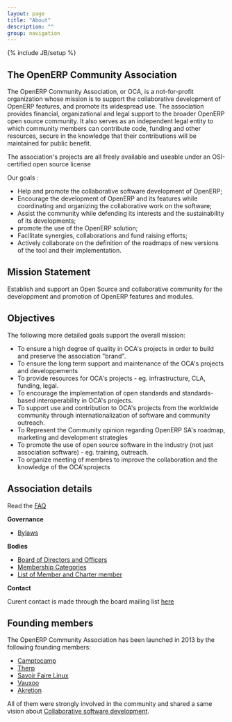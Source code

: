 ```yaml
---
layout: page
title: "About"
description: ""
group: navigation
---
```

{% include JB/setup %}

## The OpenERP Community Association

The OpenERP Community Association, or OCA, is a not-for-profit organization whose mission is to support the collaborative development of OpenERP features, and promote its widespread use. The association provides financial, organizational and legal support to the broader OpenERP open source community. It also serves as an independent legal entity to which community members can contribute code, funding and other resources, secure in the knowledge that their contributions will be maintained for public benefit.

The association's projects are all freely available and useable under an OSI-certified open source license

Our goals :

+ Help and promote the collaborative software development of OpenERP;
+ Encourage the development of OpenERP and its features while coordinating and organizing the collaborative work on the software;
+ Assist the community while defending its interests and the sustainability of its developments;
+ promote the use of the OpenERP solution;
+ Facilitate synergies, collaborations and fund raising efforts;
+ Actively collaborate on the definition of the roadmaps of new versions of the tool and their implementation.

## Mission Statement

Establish and support an Open Source and collaborative community for the developpment and promotion of OpenERP features and modules.

## Objectives

The following more detailed goals support the overall mission:

+ To ensure a high degree of quality in OCA's projects in order to build and preserve the association "brand".
+ To ensure the long term support and maintenance of the OCA's projects and developpements
+ To provide resources for OCA's projects - eg. infrastructure, CLA, funding, legal.
+ To encourage the implementation of open standards and standards-based interoperability in OCA's projects.
+ To support use and contribution to OCA's projects from the worldwide community through internationalization of software and community outreach.
+ To Represent the Community opinion regarding OpenERP SA's roadmap, marketing and development strategies
+ To promote the use of open source software in the industry (not just association software) - eg. training, outreach.
+ To organize meeting of membres to improve the collaboration and the knowledge of the OCA'sprojects

## Association details

Read the [FAQ](04_faq.html)

**Governance**

+ [Bylaws](05_bylaws.html)

**Bodies**

+ [Board of Directors and Officers](member/board.html)
+ [Membership Categories](member/03_membership.html)
+ [List of Member and Charter member](member/member_list.html)

**Contact**

Curent contact is made through the board mailing list [here](mailto:oca-board@lists.launchpad.net)

## Founding members

The OpenERP Community Association has been launched in 2013 by the following founding members:

+ [Camptocamp](https://www.camptocamp.com/)
+ [Therp](http://therp.nl/)
+ [Savoir Faire Linux](http://www.savoirfairelinux.com/en/)
+ [Vauxoo](http://vauxoo.com/)
+ [Akretion](http://www.akretion.com/)

All of them were strongly involved in the community and shared a same vision about [Collaborative software development](http://en.wikipedia.org/wiki/Collaborative_software_development_model).
